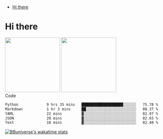<!--ts-->
* [Hi there](#hi-there)

<!-- Created by https://github.com/ekalinin/github-markdown-toc -->
<!-- Added by: runner, at: Wed Sep 27 04:19:34 UTC 2023 -->

<!--te-->


# Hi there

<!--
**BBuniverse/BBuniverse** is a ✨ _special_ ✨ repository because its `README.md` (this file) appears on your GitHub profile.

Here are some ideas to get you started:

- 🔭 I’m currently working on ...
- 🌱 I’m currently learning ...
- 👯 I’m looking to collaborate on ...
- 🤔 I’m looking for help with ...
- 💬 Ask me about ...
- 📫 How to reach me: ...
- 😄 Pronouns: ...
- ⚡ Fun fact: ...
-->


<div display="flex">
  <img src="https://github-readme-stats.vercel.app/api?username=BBuniverse&show_icons=true&count_private=true&theme=radical&hide_border=true" height="180"/>
  <img src="https://github-readme-stats.vercel.app/api/top-langs/?username=BBuniverse&layout=compact&theme=radical&hide_border=true" height="180"/>
</div
     

## Code
<!--START_SECTION:waka-->

```txt
Python             9 hrs 35 mins   ███████████████████░░░░░░   75.78 %
Markdown           1 hr 3 mins     ██░░░░░░░░░░░░░░░░░░░░░░░   08.37 %
YAML               22 mins         ▓░░░░░░░░░░░░░░░░░░░░░░░░   02.97 %
JSON               20 mins         ▓░░░░░░░░░░░░░░░░░░░░░░░░   02.65 %
Text               18 mins         ▓░░░░░░░░░░░░░░░░░░░░░░░░   02.40 %
```

<!--END_SECTION:waka-->
     
[![BBuniverse's wakatime stats](https://github-readme-stats.vercel.app/api/wakatime?username=BBuniverse)](https://github.com/anuraghazra/github-readme-stats)
